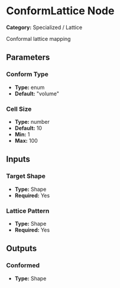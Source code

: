 
# ConformLattice Node

**Category:** Specialized / Lattice

Conformal lattice mapping

## Parameters


### Conform Type
- **Type:** enum
- **Default:** "volume"





### Cell Size
- **Type:** number
- **Default:** 10
- **Min:** 1
- **Max:** 100



## Inputs


### Target Shape
- **Type:** Shape
- **Required:** Yes



### Lattice Pattern
- **Type:** Shape
- **Required:** Yes



## Outputs


### Conformed
- **Type:** Shape




